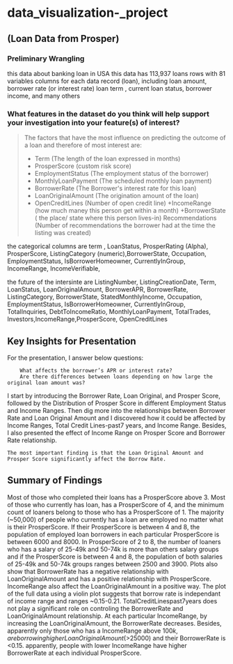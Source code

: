 # data_visualization-_project
## (Loan Data from Prosper)
### Preliminary Wrangling
this data about banking loan in USA this data has 113,937 loans rows with 81 variables columns for each data record (loan), including loan amount, borrower rate (or interest rate) loan term , current loan status, borrower income, and many others


### What features in the dataset do you think will help support your investigation into your feature(s) of interest?

> The factors that have the most influence on predicting the outcome of a loan and therefore of most interest are:    
   >
   >+ Term (The length of the loan expressed in months)
   >+ ProsperScore (custom risk score)
   >+ EmploymentStatus (The employment status of the borrower)
   >+ MonthlyLoanPayment (The scheduled monthly loan payment)
   >+ BorrowerRate (The Borrower's interest rate for this loan)
   >+ LoanOriginalAmount (The origination amount of the loan)
   >+ OpenCreditLines (Number of open credit line)
   >+IncomeRange (how much maney this person get within a month)
   >+BorrowerState ( the place/ state where this person lives-in)
    Recommendations (Number of recommendations the borrower had at the time the listing was created)


the categorical columns are term , LoanStatus, ProsperRating (Alpha), ProsperScore, ListingCategory (numeric),BorrowerState,
Occupation, EmploymentStatus, IsBorrowerHomeowner, CurrentlyInGroup, IncomeRange, IncomeVerifiable,

the future of the intersinte are ListingNumber, ListingCreationDate, Term, LoanStatus, LoanOriginalAmount, BorrowerAPR, BorrowerRate, ListingCategory, BorrowerState, StatedMonthlyIncome, Occupation, EmploymentStatus, IsBorrowerHomeowner, CurrentlyInGroup, TotalInquiries, DebtToIncomeRatio, MonthlyLoanPayment, TotalTrades, Investors,IncomeRange,ProsperScore, OpenCreditLines
## Key Insights for Presentation

For the presentation, I answer below questions:

        What affects the borrower’s APR or interest rate?
        Are there differences between loans depending on how large the original loan amount was?

I start by introducing the Borrower Rate, Loan Original, and Prosper Score, followed by the Distribution of Prosper Score in different Employment Status and Income Ranges. Then dig more into the relationships between Borrower Rate and Loan Original Amount and I discovered how it could be affected by Income Ranges, Total Credit Lines-past7 years, and Income Range. Besides, I also presented the effect of Income Range on Prosper Score and Borrower Rate relationship.

    The most important finding is that the Loan Original Amount and Prosper Score significantly affect the Borrow Rate.

## Summary of Findings
Most of those who completed their loans has a ProsperScore above 3. Most of those who currently has loan, has a ProsperScore of 4, and the minimum count of loaners belong to those who has a ProsperScore of 1. The majority (~50,000) of people who currently has a loan are employed no matter what is their ProsperScore. If their ProsperScore is between 4 and 8, the population of employed loan borrowers in each particular ProsperScore is between 6000 and 8000. In ProsperScore of 2 to 8, the number of loaners who has a salary of 25-49k and 50-74k is more than others salary groups and if the ProsperScore is between 4 and 8, the population of both salaries of 25-49k and 50-74k groups ranges between 2500 and 3900. Plots also show that BorrowerRate has a negative relationship with LoanOriginalAmount and has a positive relationship with ProsperScore. IncomeRange also affect the LoanOriginalAmount in a positive way. The plot of the full data using a violin plot suggests that borrow rate is independant of income range and ranges ~0.15-0.21. TotalCreditLinespast7years does not play a significant role on controling the BorrowerRate and LoanOriginalAmount relationship. At each particular IncomeRange, by increasing the LoanOriginalAmount, the BorrowerRate decreases. Besides, apparently only those who has a IncomeRange above $100k, are borrowing higher LoanOriginalAmount (>$25000) and their BorrowerRate is <0.15. apparently, people with lower IncomeRange have higher BorrowerRate at each individual ProsperScore.

